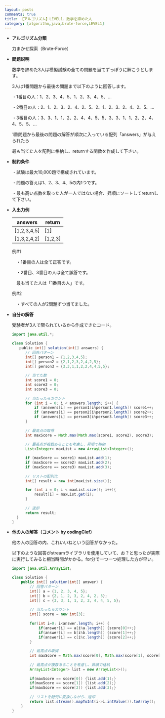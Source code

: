 ```yaml
---
layout: posts
comments: true
title: 【アルゴリズム】LEVEL1．数学を諦めた人
category: [algorithm,java,brute-force,LEVEL1]
---
```


* **アルゴリズム分類**

  力まかせ探索（Brute-Force）

* **問題説明**

  数学を諦めた3人は模擬試験の全ての問題を当てずっぽうに解こうとします。

  3人は1番問題から最後の問題まで以下のように回答します。

  ・1番目の人：1、2、3、4、5、1、2、3、4、5、…

  ・2番目の人：2、1、2、3、2、4、2、5、2、1、2、3、2、4、2、5、…

  ・3番目の人：3、3、1、1、2、2、4、4、5、5、3、3、1、1、2、2、4、4、5、5、…

  1番問題から最後の問題の解答が順次に入っている配列「answers」が与えられたら

  最も当てた人を配列に格納し、returnする関数を作成して下さい。

* **制約条件**

  ・試験は最大10,000題で構成されています。
  
  ・問題の答えは1、2、3、4、5の内1つです。
  
  ・最も高い点数を取った人が一人ではない場合、昇順にソートしてreturnして下さい。
  
* **入出力例**

  | answers     | return  |
  | ----------- | ------- |
  | [1,2,3,4,5] | [1]     |
  | [1,3,2,4,2] | [1,2,3] |

  例#1

  　・1番目の人は全て正答です。

  　・2番目、3番目の人は全て誤答です。
  
  　最も当てた人は「1番目の人」です。
  
  例#2
  
  　・すべての人が2問題ずつ当てました。

* **自分の解答**

  受験者が3人で限られているから作成できたコード。
  
  ```java
  import java.util.*;
  
  class Solution {
  　　public int[] solution(int[] answers) {
        // 回答パターン
        int[] person1 = {1,2,3,4,5};
        int[] person2 = {2,1,2,3,2,4,2,5};
        int[] person3 = {3,3,1,1,2,2,4,4,5,5};
        
        // 当てた数
        int score1 = 0;
        int score2 = 0;
        int score3 = 0;
        
        // 当たったらカウント
        for (int i = 0; i < answers.length; i++) {
            if (answers[i] == person1[i%person1.length]) score1++;
            if (answers[i] == person2[i%person2.length]) score2++;
            if (answers[i] == person3[i%person3.length]) score3++;
        }
        
        // 最高点の取得
        int maxScore = Math.max(Math.max(score1, score2), score3);
        
        // 最高点が複数あることを考慮し、昇順で格納
        List<Integer> maxList = new ArrayList<Integer>();
  
        if (maxScore == score1) maxList.add(1);
        if (maxScore == score2) maxList.add(2);
        if (maxScore == score3) maxList.add(3);
        
        // リストの配列化
        int[] result = new int[maxList.size()];
  
        for (int i = 0; i < maxList.size(); i++){
            result[i] = maxList.get(i);
        }
        
        // 返却
        return result;
    }
  }
  ```
  
* **他の人の解答（コメント by codingClef）**

  他の人の回答の内、これいいねという回答がなかった。
  
  以下のような回答がstreamライブラリを使用していて、お？と思ったが実際に実行してみると相当時間がかかる。for分で一つ一つ処理した方が早い。

  ```java
  import java.util.ArrayList;
  
  class Solution {
      public int[] solution(int[] answer) {
          // 回答パターン
          int[] a = {1, 2, 3, 4, 5};
          int[] b = {2, 1, 2, 3, 2, 4, 2, 5};
          int[] c = {3, 3, 1, 1, 2, 2, 4, 4, 5, 5};
          
          // 当たったらカウント
          int[] score = new int[3];
          
          for(int i=0; i<answer.length; i++) {
              if(answer[i] == a[i%a.length]) {score[0]++;}
              if(answer[i] == b[i%b.length]) {score[1]++;}
              if(answer[i] == c[i%c.length]) {score[2]++;}
          }
          
          // 最高点の取得
          int maxScore = Math.max(score[0], Math.max(score[1], score[2]));
          
          // 最高点が複数あることを考慮し、昇順で格納
          ArrayList<Integer> list = new ArrayList<>();
          
          if(maxScore == score[0]) {list.add(1);}
          if(maxScore == score[1]) {list.add(2);}
          if(maxScore == score[2]) {list.add(3);}
          
          // リストを配列に変換しながら、返却
          return list.stream().mapToInt(i->i.intValue()).toArray();
      }
  }
  ```
